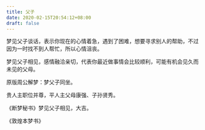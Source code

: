 ```yaml
---
title: 父子
date: 2020-02-15T20:54:12+08:00
draft: false
---
```


梦见父子谈话，表示你现在的心情着急，遇到了困难，想要寻求别人的帮助，不过因为一时找不到人帮忙，所以心情沮丧。

梦见父子相见，感情融洽亲切，代表你最近做事情会比较顺利，可能有机会见久而未见的父母。

原版周公解梦：梦父子同坐。

贵人主职位并尊，平人主父母康强、子孙贤秀。

《断梦秘书》梦见父子相见，大吉。

《敦煌本梦书》